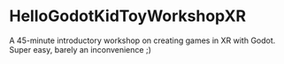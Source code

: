 # HelloGodotKidToyWorkshopXR
A 45-minute introductory workshop on creating games in XR with Godot. Super easy, barely an inconvenience ;)
